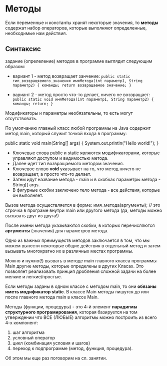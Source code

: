 # Методы 
Если переменные и константы хранят некоторые значения, 
то **методы** содержат  набор операторов, которые выполняют определенные, 
необходимые нам действия.

## Синтаксис
задание (опрелеление) методов в программе выглядит следующим образом:

- вариант 1 - метод возвращает занчение:
`public static тип_возвращяемого_значения имяМетода(int параметр1, String параметр2) {
команды;
return возвращаемое значение;
}`

- вариант 2 - метод просто что-то делает, ничего не возвращает:
`public static void имяМетода(int параметр1, String параметр2) {
команды;
return;
}`

Модификаторы и параметры необязательны, то есть могут отсутствовать.

По умолчанию главный класс любой программы на Java содержит метод main, 
который служит точкой входа в программу:

public static void main(String[] args) {
System.out.println("Hello world!");
}

- Ключевые слова public и static являются модификаторами, которые управляют доступом и 
видимостью метода.
- Далее идет тип возвращаемого методом значения. 
- Ключевое слово **void** указывает на то, что метод ничего не возвращает, 
а просто что-то делает.
- Затем идут название метода - main и в скобках параметры метода - String[] args.
- В фигурные скобки заключено тело метода - все действия, которые он выполняет.

Вызов метода осуществляется в форме:
имя_метода(аргументы); // это строчка в програме внутри main или другого метода
(да, методы можно вызывать друг из друга!)

После имени метода указываются скобки, в которых перечисляются **аргументы**
(значения) для параметров метода.

Одно из важных преимуществ методов заключается в том, что  мы 
можем вынести некоторые общие действия в отдельный метод и затем 
вызывать многократно их в различных местах программы.

Можно и нужно(!) вызвать в методе main главного класса программы Main другие методы, 
которые определены в других Класах. Это позволяет реализовать принцип дробления
сложной задачи на более мелкие и легкие/простые.

Если методы заданы в одном классе с методом main, то 
они **обязаны иметь модификатор static**.
В классе Main методы пишутся до или после главного метода main в классе Main.

Методы (функции, процедуры) - это 4-й элемент **парадигмы структурного програмирования**,
которая базируется на том утверждении что ВСЕ (ЛЮБЫЕ) алгоритмы можно построить из
всего 4-х компонент:
1. шаг алгоритма
2. условный оператор
3. цикл (комбинация условия и шагов)
4. переход к подпрограмме (метод, функция, процедура).

Об этом мы еще раз поговорим на сл. занятии.